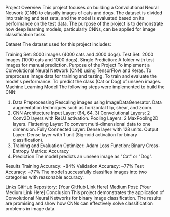 Project Overview
This project focuses on building a Convolutional Neural Network (CNN) to classify images of cats and dogs. The dataset is divided into training and test sets, and the model is evaluated based on its performance on the test data.
The purpose of the project is to demonstrate how deep learning models, particularly CNNs, can be applied for image classification tasks.

Dataset
The dataset used for this project includes:

Training Set: 8000 images (4000 cats and 4000 dogs).
Test Set: 2000 images (1000 cats and 1000 dogs).
Single Prediction: A folder with test images for manual prediction.
Purpose of the Project
To implement a Convolutional Neural Network (CNN) using TensorFlow and Keras.
To preprocess image data for training and testing.
To train and evaluate the model's performance.
To predict the class (Cat or Dog) of unseen images.
Machine Learning Model
The following steps were implemented to build the CNN:

1. Data Preprocessing
Rescaling images using ImageDataGenerator.
Data augmentation techniques such as horizontal flip, shear, and zoom.
2. CNN Architecture
Input Layer: (64, 64, 3)
Convolutional Layers: 2 Conv2D layers with ReLU activation.
Pooling Layers: 2 MaxPooling2D layers.
Flattening Layer: To convert multi-dimensional data to one dimension.
Fully Connected Layer: Dense layer with 128 units.
Output Layer: Dense layer with 1 unit (Sigmoid activation for binary classification).
3. Training and Evaluation
Optimizer: Adam
Loss Function: Binary Cross-Entropy
Metrics: Accuracy
4. Prediction
The model predicts an unseen image as "Cat" or "Dog".

Results
Training Accuracy: ~84%
Validation Accuracy: ~77%
Test Accuracy: ~77%
The model successfully classifies images into two categories with reasonable accuracy.

Links
GitHub Repository: [Your GitHub Link Here]
Medium Post: [Your Medium Link Here]
Conclusion
This project demonstrates the application of Convolutional Neural Networks for binary image classification. The results are promising and show how CNNs can effectively solve classification problems in image data.

